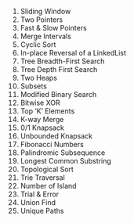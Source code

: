 1. Sliding Window
2. Two Pointers
3. Fast & Slow Pointers
4. Merge Intervals
5. Cyclic Sort
6. In-place Reversal of a LinkedList
7. Tree Breadth-First Search
8. Tree Depth First Search
9. Two Heaps
10. Subsets
11. Modified Binary Search
12. Bitwise XOR
13. Top ‘K’ Elements
14. K-way Merge
15. 0/1 Knapsack
16. Unbounded Knapsack
17. Fibonacci Numbers
18. Palindromic Subsequence
19. Longest Common Substring
20. Topological Sort
21. Trie Traversal
22. Number of Island
23. Trial & Error
24. Union Find
25. Unique Paths
